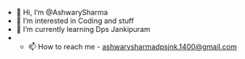 - 👋 Hi, I’m @AshwarySharma
- 👀 I’m interested in Coding and stuff
- 🌱 I’m currently learning Dps Jankipuram
- - 📫 How to reach me - ashwarysharmadpsjnk.1400@gmail.com

<!---
AshwarySharma/AshwarySharma is a ✨ special ✨ repository because its `README.md` (this file) appears on your GitHub profile.
You can click the Preview link to take a look at your changes.
--->
